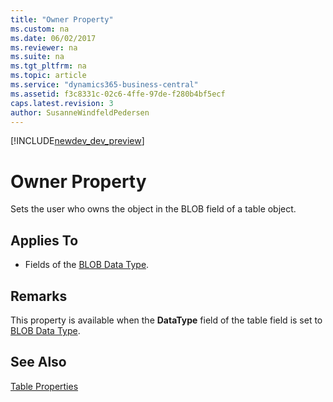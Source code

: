 ```yaml
---
title: "Owner Property"
ms.custom: na
ms.date: 06/02/2017
ms.reviewer: na
ms.suite: na
ms.tgt_pltfrm: na
ms.topic: article
ms.service: "dynamics365-business-central"
ms.assetid: f3c8331c-02c6-4ffe-97de-f280b4bf5ecf
caps.latest.revision: 3
author: SusanneWindfeldPedersen
---
```


[!INCLUDE[newdev_dev_preview](../includes/newdev_dev_preview.md)]

# Owner Property
Sets the user who owns the object in the BLOB field of a table object.  
  
## Applies To  
  
-   Fields of the [BLOB Data Type](../datatypes/devenv-blob-data-type.md).  
  
## Remarks  
 This property is available when the **DataType** field of the table field is set to [BLOB Data Type](../datatypes/devenv-blob-data-type.md).  
  
## See Also  
 [Table Properties](devenv-table-properties.md)